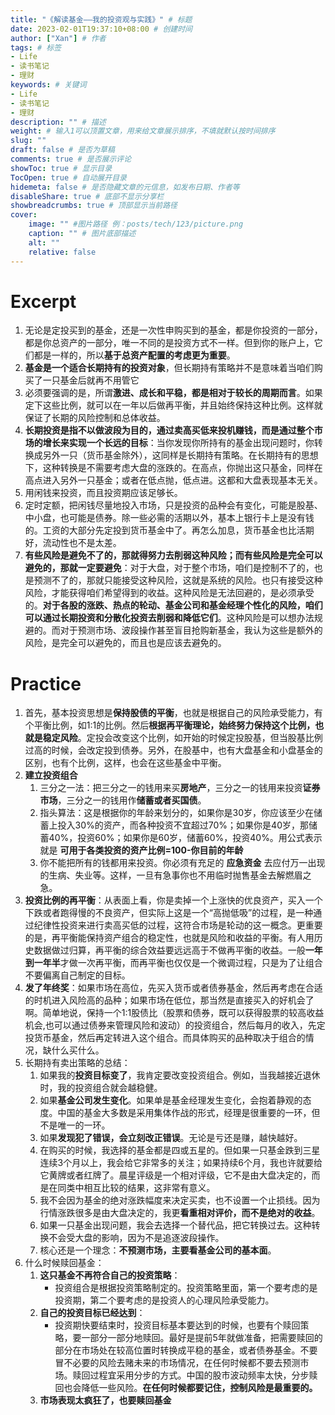 ```yaml
---
title: "《解读基金——我的投资观与实践》" # 标题
date: 2023-02-01T19:37:10+08:00 # 创建时间
author: ["Xan"] # 作者
tags: # 标签
- Life 
- 读书笔记
- 理财
keywords: # 关键词
- Life 
- 读书笔记
- 理财
description: "" # 描述
weight: # 输入1可以顶置文章，用来给文章展示排序，不填就默认按时间排序
slug: ""
draft: false # 是否为草稿
comments: true # 是否展示评论
showToc: true # 显示目录
TocOpen: true # 自动展开目录
hidemeta: false # 是否隐藏文章的元信息，如发布日期、作者等
disableShare: true # 底部不显示分享栏
showbreadcrumbs: true # 顶部显示当前路径
cover:
    image: "" #图片路径 例：posts/tech/123/picture.png
    caption: "" # 图片底部描述
    alt: ""
    relative: false
---
```


# Excerpt
1. 无论是定投买到的基金，还是一次性申购买到的基金，都是你投资的一部分，都是你总资产的一部分，唯一不同的是投资方式不一样。但到你的账户上，它们都是一样的，所以**基于总资产配置的考虑更为重要**。
2. **基金是一个适合长期持有的投资对象**，但长期持有策略并不是意味着当咱们购买了一只基金后就再不用管它
3. 必须要强调的是，所谓**激进、成长和平稳，都是相对于较长的周期而言**。如果定下这些比例，就可以在一年以后做再平衡，并且始终保持这种比例。这样就保证了长期的风险控制和总体收益。
4. **长期投资是指不以做波段为目的，通过卖高买低来投机赚钱，而是通过整个市场的增长来实现一个长远的目标**：当你发现你所持有的基金出现问题时，你转换成另外一只（货币基金除外），这同样是长期持有策略。在长期持有的思想下，这种转换是不需要考虑大盘的涨跌的。在高点，你抛出这只基金，同样在高点进入另外一只基金；或者在低点抛，低点进。这都和大盘表现基本无关。
5. 用闲钱来投资，而且投资期应该足够长。
6. 定时定额，把闲钱尽量地投入市场，只是投资的品种会有变化，可能是股基、中小盘，也可能是债券。除一些必需的活期以外，基本上银行卡上是没有钱的。工资的大部分先定投到货币基金中了。再怎么加息，货币基金也比活期好，流动性也不是太差。
7. **有些风险是避免不了的，那就得努力去削弱这种风险；而有些风险是完全可以避免的，那就一定要避免**：对于大盘，对于整个市场，咱们是控制不了的，也是预测不了的，那就只能接受这种风险，这就是系统的风险。也只有接受这种风险，才能获得咱们希望得到的收益。这种风险是无法回避的，是必须承受的。**对于各股的涨跌、热点的轮动、基金公司和基金经理个性化的风险，咱们可以通过长期投资和分散化投资去削弱和降低它们**。这种风险是可以想办法规避的。而对于预测市场、波段操作甚至盲目抢购新基金，我认为这些是额外的风险，是完全可以避免的，而且也是应该去避免的。

# Practice
1. 首先，基本投资思想是**保持股债的平衡**，也就是根据自己的风险承受能力，有个平衡比例，如1∶1的比例。然后**根据再平衡理论，始终努力保持这个比例，也就是稳定风险**。定投会改变这个比例，如开始的时候定投股基，但当股基比例过高的时候，会改定投到债券。另外，在股基中，也有大盘基金和小盘基金的区别，也有个比例，这样，也会在这些基金中平衡。
2. **建立投资组合**
    1. 三分之一法：把三分之一的钱用来买**房地产**，三分之一的钱用来投资**证券市场**，三分之一的钱用作**储蓄或者买国债**。
    2. 指头算法：这是根据你的年龄来划分的，如果你是30岁，你应该至少在储蓄上投入30%的资产，而各种投资不宜超过70%；如果你是40岁，那储蓄40%，投资60%；如果你是60岁，储蓄60%，投资40%。用公式表示就是 **可用于各类投资的资产比例=100-你目前的年龄**
    3. 你不能把所有的钱都用来投资。你必须有充足的 **应急资金** 去应付万一出现的生病、失业等。这样，一旦有急事你也不用临时抛售基金去解燃眉之急。
3. **投资比例的再平衡**：从表面上看，你是卖掉一个上涨快的优良资产，买入一个下跌或者跑得慢的不良资产，但实际上这是一个“高抛低吸”的过程，是一种通过纪律性投资来进行卖高买低的过程，这符合市场是轮动的这一概念。更重要的是，再平衡能保持资产组合的稳定性，也就是风险和收益的平衡。有人用历史数据做过归算，再平衡的综合效益要远远高于不做再平衡的收益。一般**一年到一年半**才做一次再平衡，而再平衡也仅仅是一个微调过程，只是为了让组合不要偏离自己制定的目标。
4. **发了年终奖**：如果市场在高位，先买入货币或者债券基金，然后再考虑在合适的时机进入风险高的品种；如果市场在低位，那当然是直接买入的好机会了啊。简单地说，保持一个1∶1股债比（股票和债券，既可以获得股票的较高收益机会,也可以通过债券来管理风险和波动）的投资组合，然后每月的收入，先定投货币基金，然后再定转进入这个组合。而具体购买的品种取决于组合的情况，缺什么买什么。
5. 长期持有卖出策略的总结：
    1. 如果我的**投资目标变了**，我肯定要改变投资组合。例如，当我越接近退休时，我的投资组合就会越稳健。
    2. 如果**基金公司发生变化**。如果单是基金经理发生变化，会抱着静观的态度。中国的基金大多数是采用集体作战的形式，经理是很重要的一环，但不是唯一的一环。
    3. 如果**发现犯了错误，会立刻改正错误**。无论是亏还是赚，越快越好。
    4. 在购买的时候，我选择的基金都是四或五星的。但如果一只基金跌到三星连续3个月以上，我会给它非常多的关注；如果持续6个月，我也许就要给它黄牌或者红牌了。晨星评级是一个相对评级，它不是由大盘决定的，而是在同类中相互比较的结果，这非常有意义。
    5. 我不会因为基金的绝对涨跌幅度来决定买卖，也不设置一个止损线。因为行情涨跌很多是由大盘决定的，我更**看重相对评价，而不是绝对的收益**。
    6. 如果一只基金出现问题，我会去选择一个替代品，把它转换过去。这种转换不会受大盘的影响，因为不是追逐波段操作。
    7. 核心还是一个理念：**不预测市场，主要看基金公司的基本面**。
6. 什么时候赎回基金：
    1. **这只基金不再符合自己的投资策略**：
        - 投资组合是根据投资策略制定的。投资策略里面，第一个要考虑的是投资期，第二个要考虑的是投资人的心理风险承受能力。
    2. **自己的投资目标已经达到**：
        - 投资期快要结束时，投资目标基本要达到的时候，也要有个赎回策略，要一部分一部分地赎回。最好是提前5年就做准备，把需要赎回的部分在市场处在较高位置时转换成平稳的基金，或者债券基金。不要冒不必要的风险去赌未来的市场情况，在任何时候都不要去预测市场。赎回过程宜采用分步的方式。中国的股市波动频率太快，分步赎回也会降低一些风险。**在任何时候都要记住，控制风险是最重要的。**
    3. **市场表现太疯狂了，也要赎回基金**

